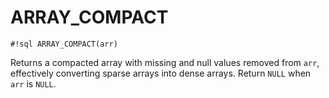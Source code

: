 # ARRAY_COMPACT


`#!sql ARRAY_COMPACT(arr)`

Returns a compacted array with missing and null values removed from `arr`, effectively
converting sparse arrays into dense arrays. Return `NULL` when `arr` is `NULL`.


